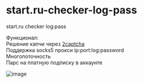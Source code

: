 # start.ru-checker-log-pass
start.ru checker log:pass


Функционал:  
Решение капчи через [2captcha](https://2captcha.com/)  
Поддержка socks5 прокси ip:port:log:password    
Многопоточность      
Парс на платную подписку в аккаунте    

![image](https://github.com/user-attachments/assets/eabff694-f243-41e8-9731-94bfa900f110)
